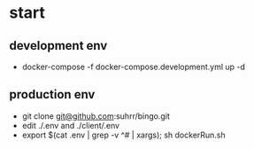 # start

## development env

- docker-compose -f docker-compose.development.yml up -d

## production env

- git clone git@github.com:suhrr/bingo.git
- edit ./.env and ./client/.env
- export $(cat .env | grep -v ^# | xargs); sh dockerRun.sh
